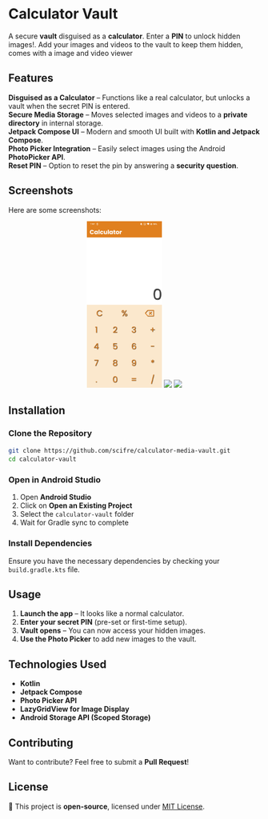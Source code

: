# Calculator Vault 

A secure **vault** disguised as a **calculator**. Enter a **PIN** to unlock hidden images!. Add your images and videos to the vault to keep them hidden, comes with a image and video viewer

## Features

**Disguised as a Calculator** – Functions like a real calculator, but unlocks a vault when the secret PIN is entered.  
**Secure Media Storage** – Moves selected images and videos to a **private directory** in internal storage.  
**Jetpack Compose UI** – Modern and smooth UI built with **Kotlin and Jetpack Compose**.  
**Photo Picker Integration** – Easily select images using the Android **PhotoPicker API**.  
**Reset PIN** – Option to reset the pin by answering a **security question**.

## Screenshots

Here are some screenshots:

<p align="center">
  <img src="screenshots/Screenshot_20250305_195810.png" width="150"/>
  <img src="image2.png" width="150"/>
  <img src="image3.png" width="150"/>
</p>


## Installation

### Clone the Repository

```sh
git clone https://github.com/scifre/calculator-media-vault.git
cd calculator-vault
```

### Open in Android Studio

1. Open **Android Studio**
2. Click on **Open an Existing Project**
3. Select the `calculator-vault` folder
4. Wait for Gradle sync to complete

### Install Dependencies

Ensure you have the necessary dependencies by checking your `build.gradle.kts` file.

## Usage

1. **Launch the app** – It looks like a normal calculator.
2. **Enter your secret PIN** (pre-set or first-time setup).
3. **Vault opens** – You can now access your hidden images.
4. **Use the Photo Picker** to add new images to the vault.

## Technologies Used

- **Kotlin**
- **Jetpack Compose**
- **Photo Picker API**
- **LazyGridView for Image Display**
- **Android Storage API (Scoped Storage)**

## Contributing

Want to contribute? Feel free to submit a **Pull Request**!

## License

📜 This project is **open-source**, licensed under [MIT License](LICENSE).

